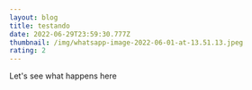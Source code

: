 ```yaml
---
layout: blog
title: testando
date: 2022-06-29T23:59:30.777Z
thumbnail: /img/whatsapp-image-2022-06-01-at-13.51.13.jpeg
rating: 2
---
```

Let's see what happens here